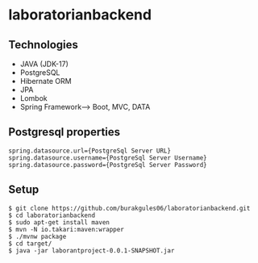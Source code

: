 # laboratorianbackend
## Technologies
- JAVA (JDK-17)
- PostgreSQL
- Hibernate ORM
- JPA
- Lombok
- Spring Framework--> Boot, MVC, DATA

## Postgresql properties

```
spring.datasource.url={PostgreSql Server URL}
spring.datasource.username={PostgreSql Server Username}
spring.datasource.password={PostgreSql Server Password}
```


## Setup
```
$ git clone https://github.com/burakgules06/laboratorianbackend.git
$ cd laboratorianbackend
$ sudo apt-get install maven
$ mvn -N io.takari:maven:wrapper
$ ./mvnw package
$ cd target/
$ java -jar laborantproject-0.0.1-SNAPSHOT.jar
